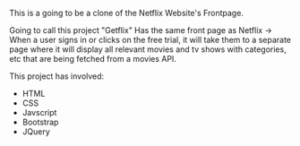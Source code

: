 This is a going to be a clone of the Netflix Website's Frontpage.

Going to call this project "Getflix"
Has the same front page as Netflix -> When a user signs in or clicks on the free trial, it will take them to a separate page where it will display all relevant movies and tv shows with categories, etc that are being fetched from a movies API.

This project has involved:
- HTML
- CSS
- Javscript
- Bootstrap
- JQuery

